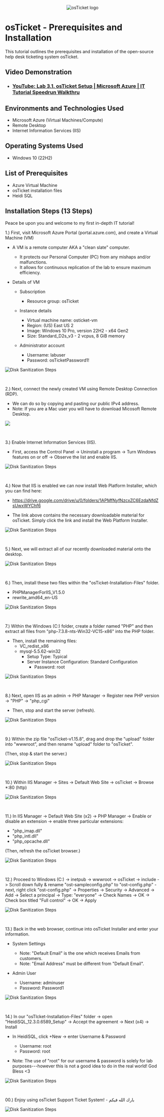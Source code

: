 <p align="center">
<img src="https://i.imgur.com/Clzj7Xs.png" alt="osTicket logo"/>
</p>

<h1>osTicket - Prerequisites and Installation</h1>
This tutorial outlines the prerequisites and installation of the open-source help desk ticketing system osTicket.<br />


<h2>Video Demonstration</h2>

- ### [YouTube: Lab 3.1. osTicket Setup | Microsoft Azure | IT Tutorial Speedrun Walkthru](https://youtu.be/t7shFAn6G8Q)

<h2>Environments and Technologies Used</h2>

- Microsoft Azure (Virtual Machines/Compute)
- Remote Desktop
- Internet Information Services (IIS)

<h2>Operating Systems Used </h2>

- Windows 10</b> (22H2)

<h2>List of Prerequisites</h2>

- Azure Virtual Machine
- osTicket installation files
- Heidi SQL

<h2>Installation Steps (13 Steps)</h2>

<p>
</p>
<p>
Peace be upon you and welcome to my first in-depth IT tutorial!

1.) First, visit Microsoft Azure Portal (portal.azure.com), and create a Virtual Machine (VM)

  - A VM is a remote computer AKA a "clean slate" computer.
    - It protects our Personal Computer (PC) from any mishaps and/or malfunctions.
    - It allows for continuous replication of the lab to ensure maximum efficiency.

  - Details of VM   
    - Subscription
      - Resource group: osTicket
  
    - Instance details
      - Virtual machine name: osticket-vm
      - Region: (US) East US 2
      - Image: Windows 10 Pro, version 22H2 - x64 Gen2
      - Size: Standard_D2s_v3 - 2 vcpus, 8 GiB memory

    - Administrator account
      - Username: labuser
      - Password: osTicketPassword1!

<p>
</p>
<p>

<img src="https://github.com/user-attachments/assets/256d4d5c-fce6-49ca-a4cc-1a865ec48b8f" alt="Disk Sanitization Steps"/>
<p>
<br />
  
<p>
</p>
<p>
2.) Next, connect the newly created VM using Remote Desktop Connection (RDP). 
  
  - We can do so by copying and pasting our public IPv4 address.
  - Note: If you are a Mac user you will have to download Micosoft Remote Desktop. 
  
<p>
</p>
<p>

<img src="https://github.com/user-attachments/assets/8873d88a-baf4-4155-9655-eebc94a583ed"/>
<p>
<br />
  
<p>
</p>
<p>
3.) Enable Internet Information Services (IIS). 
  
  - First, access the Control Panel -> Uninstall a program -> Turn Windows features on or off -> Observe the list and enable IIS.
    
<p>
</p>
<p>

<img src="https://github.com/user-attachments/assets/490990a7-9471-48e7-b7fd-a6ba6bfe5906" alt="Disk Sanitization Steps"/>
<p>
<br />
  
<p>
</p>
<p>
4.) Now that IIS is enabled we can now install Web Platform Installer, which you can find here: 

  - https://drive.google.com/drive/u/0/folders/1APMfNyfNzcxZC6EzdaNfdZsUwxWYChf6

  - The link above contains the necessary downloadable material for osTicket. Simply click the link and install the Web Platform Installer.
<p>
</p>
<p>

<img src="https://github.com/user-attachments/assets/0eda6fe3-d447-4183-ad23-7b308f6b5d16" alt="Disk Sanitization Steps"/>
<p>
<br />
  
<p>
</p>
<p>
5.) Next, we will extract all of our recently downloaded material onto the desktop.
<p>
</p>
<p>

<img src="https://github.com/user-attachments/assets/cabc17e2-371e-47e6-a92c-a4ac35372066" alt="Disk Sanitization Steps"/>
<p>
<br />
  
<p>
</p>
<p>
6.) Then, install these two files within the "osTicket-Installation-Files" folder.

  - PHPManagerForIIS_V1.5.0
  - rewrite_amd64_en-US
        
<p>
</p>
<p>

<img src="https://github.com/user-attachments/assets/caa421eb-671e-4bd0-ba95-16e339cd1878" alt="Disk Sanitization Steps"/>
<p>
<br />
  
<p>
</p>
<p>
7.) Within the Windows (C:) folder, create a folder named "PHP" and then extract all files from "php-7.3.8-nts-Win32-VC15-x86" into the PHP folder.

  - Then, install the remaining files:
    - VC_redist_x86
    - mysql-5.5.62-win32
      - Setup Type: Typical
      - Server Instance Configuration: Standard Configuration
        - Password: root
       
<p>
</p>
<p>

<img src="https://github.com/user-attachments/assets/f274ab11-b8c8-4042-a862-000c45b4b86e" alt="Disk Sanitization Steps"/>
<p>
<br />
  
<p>
</p>
<p>
8.) Next, open IIS as an admin -> PHP Manager -> Register new PHP version -> "PHP" -> "php_cgi"
  
  - Then, stop and start the server (refresh).
  
<p>
</p>
<p>

<img src="https://github.com/user-attachments/assets/40d7c9fd-b489-4ebc-98a4-e70cafd92dcb" alt="Disk Sanitization Steps"/>
<p>
<br />
  
<p>
</p>
<p>
9.) Within the zip file "osTicket-v1.15.8", drag and drop the "upload" folder into "wwwroot", and then rename "upload" folder to "osTicket".
  
  (Then, stop & start the server.)
  
<p>
</p>
<p>

<img src="https://github.com/user-attachments/assets/0d81b638-389e-47e8-9376-84aa8ebfb5ab" alt="Disk Sanitization Steps"/>
<p>
<br />
  
<p>
</p>
<p>
10.) Within IIS Manager -> Sites -> Default Web Site -> osTicket -> Browse *:80 (http)
  
<p>
</p>
<p>

<img src="https://github.com/user-attachments/assets/81e2f9cd-cce5-4dfc-8c4e-6e66189279c9" alt="Disk Sanitization Steps"/>
<p>
<br />
  
<p>
</p>
<p>
11.) In IIS Manager -> Default Web Site (x2) -> PHP Manager -> Enable or disable an extension -> enable three particular extensions: 
  
  - "php_imap.dll"
  - "php_intl.dll"
  - "php_opcache.dll"

(Then, refresh the osTicket browser.)

<p>
</p>
<p>

<img src="https://github.com/user-attachments/assets/060d0b62-44d6-4672-a432-68c9b3f84ecf" alt="Disk Sanitization Steps"/>
<p>
<br />
  
<p>
</p>
<p>
12.) Proceed to Windows (C:) -> inetpub -> wwwroot -> osTicket -> include -> Scroll down fully & rename "ost-sampleconfig.php" to "ost-config.php" - next, right click "ost-config.php" -> Properties -> Security -> Advanced -> Add -> Select a principal -> Type: "everyone" -> Check Names -> OK -> Check box titled "Full control" -> OK -> Apply
  
<p>
</p>
<p>

<img src="https://github.com/user-attachments/assets/aaa65441-802d-4291-b844-d9ba4e3029b1" alt="Disk Sanitization Steps"/>
<p>
<br />
  
<p>
</p>
<p>
13.) Back in the web browser, continue into osTicket Installer and enter your information.

  - System Settings
    - Note: "Default Email" is the one which receives Emails from customers.
    - Note: "Email Address" must be different from "Default Email".

  - Admin User
    - Username: adminuser
    - Password: Password1
  
<p>
</p>
<p>

<img src="https://github.com/user-attachments/assets/43af42ff-dd1c-47b5-bf1e-7dc0d052d611" alt="Disk Sanitization Steps"/>
<p>
<br />
  
<p>
</p>
<p>
14.) In our "osTIcket-Installation-Files" folder -> open "HeidiSQL_12.3.0.6589_Setup" -> Accept the agreement -> Next (x4) -> Install
  
  - In HeidiSQL, click +New -> enter Username & Password

    - Username: root
    - Password: root
    
  - Note: The use of "root" for our username & password is solely for lab purposes---however this is not a good idea to do in the real world! God Bless <3
   
<p>
</p>
<p>

<img src="https://github.com/user-attachments/assets/43af42ff-dd1c-47b5-bf1e-7dc0d052d611" alt="Disk Sanitization Steps"/>
<p>
<br />
  
<p>
</p>
<p>
00.) Enjoy using osTicket Support Ticket System! - بارك الله فيكم
<p>
</p>
<p>

<img src="https://github.com/user-attachments/assets/43af42ff-dd1c-47b5-bf1e-7dc0d052d611" alt="Disk Sanitization Steps"/>
<p>
<br />
  
<p>
</p>
<p>

